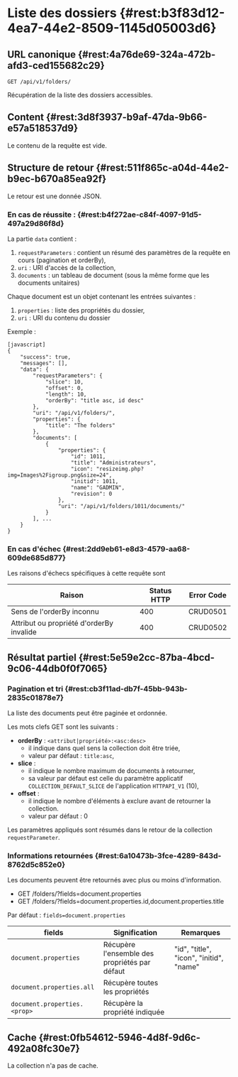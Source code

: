 # Liste des dossiers {#rest:b3f83d12-4ea7-44e2-8509-1145d05003d6}

## URL canonique {#rest:4a76de69-324a-472b-afd3-ced155682c29}

    GET /api/v1/folders/

Récupération de la liste des dossiers accessibles.

## Content {#rest:3d8f3937-b9af-47da-9b66-e57a518537d9}

Le contenu de la requête est vide.

## Structure de retour {#rest:511f865c-a04d-44e2-b9ec-b670a85ea92f}

Le retour est une donnée JSON.

### En cas de réussite : {#rest:b4f272ae-c84f-4097-91d5-497a29d86f8d}

La partie `data` contient :

1.  `requestParameters` : contient un résumé des paramètres de la requête en cours (pagination et orderBy),
1.  `uri` : URI d'accès de la collection,
1.  `documents` : un tableau de document (sous la même forme que les documents unitaires)

Chaque document est un objet contenant les entrées suivantes :

1.  `properties` : liste des propriétés du dossier,
1.  `uri` : URI du contenu du dossier

Exemple :

    [javascript]
    {
        "success": true,
        "messages": [],
        "data": {
            "requestParameters": {
                "slice": 10,
                "offset": 0,
                "length": 10,
                "orderBy": "title asc, id desc"
            },
            "uri": "/api/v1/folders/",
            "properties": {
                "title": "The folders"
            },
            "documents": [
                {
                    "properties": {
                        "id": 1011,
                        "title": "Administrateurs",
                        "icon": "resizeimg.php?img=Images%2Figroup.png&size=24",
                        "initid": 1011,
                        "name": "GADMIN",
                        "revision": 0
                    },
                    "uri": "/api/v1/folders/1011/documents/"
                }
            ], ...
        }
    }


### En cas d'échec {#rest:2dd9eb61-e8d3-4579-aa68-609de685d877}

Les raisons d'échecs spécifiques à cette requête sont 

|                     Raison                     | Status HTTP | Error Code |
| ---------------------------------------------- | ----------- | ---------- |
| Sens de l'orderBy inconnu                      |         400 | CRUD0501   |
| Attribut ou propriété d'orderBy invalide       |         400 | CRUD0502   |

## Résultat partiel {#rest:5e59e2cc-87ba-4bcd-9c06-44db0f0f7065}

### Pagination et tri {#rest:cb3f11ad-db7f-45bb-943b-2835c01878e7}

La liste des documents peut être paginée et ordonnée.

Les mots clefs GET sont les suivants :

* **orderBy** : `<attribut|propriété>:<asc:desc>`
  * il indique dans quel sens la collection doit être triée,
  * valeur par défaut : `title:asc`,
* **slice** : 
  * il indique le nombre maximum de documents à retourner,
  * sa valeur par défaut est celle du paramètre applicatif `COLLECTION_DEFAULT_SLICE` de l'application `HTTPAPI_V1` (10),
* **offset** :
  * il indique le nombre d'éléments à exclure avant de retourner la collection.
  * valeur par défaut : 0

<span class="flag inline nota-bene"></span> Les paramètres appliqués sont résumés dans le retour de la collection 
`requestParameter`.

### Informations retournées {#rest:6a10473b-3fce-4289-843d-8762d5c852e0}

Les documents peuvent être retournés avec plus ou moins d'information.

* GET /folders/?fields=document.properties
* GET /folders/?fields=document.properties.id,document.properties.title

Par défaut : `fields=document.properties`

|           fields                   |                        Signification                         |                                                           Remarques                                                           |
| ---------------------------------- | ------------------------------------------------------------ | ----------------------------------------------------------------------------------------------------------------------------- |
| `document.properties`              | Récupère l'ensemble des propriétés par défaut                | "id", "title", "icon", "initid", "name"                                                                                       |
| `document.properties.all`          | Récupère toutes les propriétés                               |                                                                                                                               |
| `document.properties.<prop>`       | Récupère la propriété indiquée                               |                                                                                                                               |

## Cache {#rest:0fb54612-5946-4d8f-9d6c-492a08fc30e7}

La collection n'a pas de cache.

